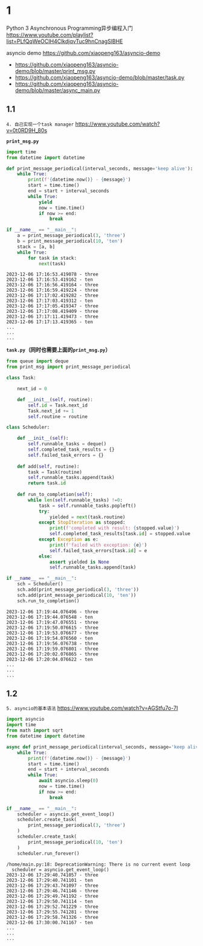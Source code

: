 
# 1

Python 3 Asynchronous Programming异步编程入门 https://www.youtube.com/playlist?list=PLfQqWeOCIH4ClkdjqvTuc9hnCnagSlBHE

asyncio demo https://github.com/xiaopeng163/asyncio-demo
- https://github.com/xiaopeng163/asyncio-demo/blob/master/print_msg.py
- https://github.com/xiaopeng163/asyncio-demo/blob/master/task.py
- https://github.com/xiaopeng163/asyncio-demo/blob/master/async_main.py


## 1.1

`4. 自己实现一个task manager` https://www.youtube.com/watch?v=0t0RD9H_80s

**`print_msg.py`**
```py
import time
from datetime import datetime

def print_message_periodical(interval_seconds, message='keep alive'):
    while True:
        print(f'{datetime.now()} - {message}')
        start = time.time()
        end = start + interval_seconds
        while True:
            yield
            now = time.time()
            if now >= end:
                break

if __name__ == "__main__":
    a = print_message_periodical(3, 'three')
    b = print_message_periodical(10, 'ten')
    stack = [a, b]
    while True:
        for task in stack:
            next(task)
```
```console
2023-12-06 17:16:53.419078 - three
2023-12-06 17:16:53.419162 - ten
2023-12-06 17:16:56.419164 - three
2023-12-06 17:16:59.419224 - three
2023-12-06 17:17:02.419282 - three
2023-12-06 17:17:03.419312 - ten
2023-12-06 17:17:05.419347 - three
2023-12-06 17:17:08.419409 - three
2023-12-06 17:17:11.419473 - three
2023-12-06 17:17:13.419365 - ten
...
...
...
```

**`task.py`（同时也需要上面的`print_msg.py`）**
```py
from queue import deque
from print_msg import print_message_periodical

class Task:

    next_id = 0

    def __init__(self, routine):
        self.id = Task.next_id
        Task.next_id += 1
        self.routine = routine

class Scheduler:

    def __init__(self):
        self.runnable_tasks = deque()
        self.completed_task_results = {}
        self.failed_task_errors = {}
    
    def add(self, routine):
        task = Task(routine)
        self.runnable_tasks.append(task)
        return task.id
    
    def run_to_completion(self):
        while len(self.runnable_tasks) !=0:
            task = self.runnable_tasks.popleft()
            try:
                yielded = next(task.routine)
            except StopIteration as stopped:
                print(f'completed with result: {stopped.value}')
                self.completed_task_results[task.id] = stopped.value
            except Exception as e:
                print(f'failed with exception: {e}')
                self.failed_task_errors[task.id] = e
            else:
                assert yielded is None
                self.runnable_tasks.append(task)

if __name__ == "__main__":
    sch = Scheduler()
    sch.add(print_message_periodical(3, 'three'))
    sch.add(print_message_periodical(10, 'ten'))
    sch.run_to_completion()
```
```console
2023-12-06 17:19:44.076496 - three
2023-12-06 17:19:44.076548 - ten
2023-12-06 17:19:47.076551 - three
2023-12-06 17:19:50.076615 - three
2023-12-06 17:19:53.076677 - three
2023-12-06 17:19:54.076560 - ten
2023-12-06 17:19:56.076738 - three
2023-12-06 17:19:59.076801 - three
2023-12-06 17:20:02.076865 - three
2023-12-06 17:20:04.076622 - ten
...
...
...
```

## 1.2

`5. asyncio的基本语法` https://www.youtube.com/watch?v=AGStfu7o-7I

```py
import asyncio
import time
from math import sqrt
from datetime import datetime

async def print_message_periodical(interval_seconds, message='keep alive'):
    while True:
        print(f'{datetime.now()} - {message}')
        start = time.time()
        end = start + interval_seconds
        while True:
            await asyncio.sleep(0)
            now = time.time()
            if now >= end:
                break

if __name__ == "__main__":
    scheduler = asyncio.get_event_loop()
    scheduler.create_task(
        print_message_periodical(3, 'three')
    )
    scheduler.create_task(
        print_message_periodical(10, 'ten')
    )
    scheduler.run_forever()
```
```console
/home/main.py:18: DeprecationWarning: There is no current event loop
  scheduler = asyncio.get_event_loop()
2023-12-06 17:29:40.741057 - three
2023-12-06 17:29:40.741101 - ten
2023-12-06 17:29:43.741097 - three
2023-12-06 17:29:46.741146 - three
2023-12-06 17:29:49.741192 - three
2023-12-06 17:29:50.741114 - ten
2023-12-06 17:29:52.741229 - three
2023-12-06 17:29:55.741281 - three
2023-12-06 17:29:58.741326 - three
2023-12-06 17:30:00.741167 - ten
...
...
...
```
